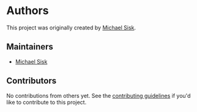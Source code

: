 # Authors

This project was originally created by [Michael Sisk][].

## Maintainers

- [Michael Sisk][]

## Contributors

No contributions from others yet. See the [contributing guidelines][] if you'd
like to contribute to this project.

[contributing guidelines]: https://github.com/mgsisk/postcss-config/blob/master/docs/CONTRIBUTING.md
[michael sisk]: https://mgsisk.com

